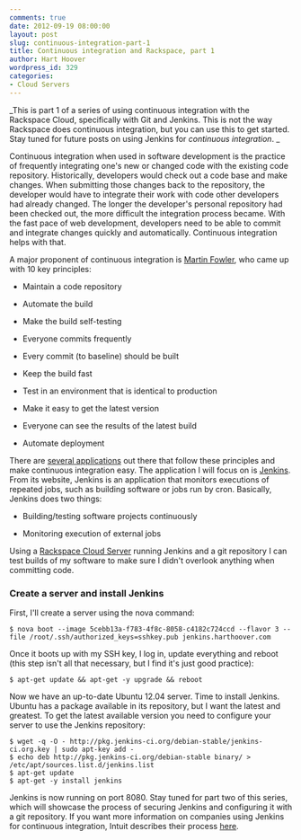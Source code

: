 ```yaml
---
comments: true
date: 2012-09-19 08:00:00
layout: post
slug: continuous-integration-part-1
title: Continuous integration and Rackspace, part 1
author: Hart Hoover
wordpress_id: 329
categories:
- Cloud Servers
---
```


_This is part 1 of a series of using continuous integration with the Rackspace Cloud, specifically with Git and Jenkins. This is not the way Rackspace does continuous integration, but you can use this to get started. Stay tuned for future posts on using Jenkins for _continuous integration_.
_

Continuous integration when used in software development is the practice of frequently integrating one's new or changed code with the existing code repository. Historically, developers would check out a code base and make changes. When submitting those changes back to the repository, the developer would have to integrate their work with code other developers had already changed. The longer the developer's personal repository had been checked out, the more difficult the integration process became. With the fast pace of web development, developers need to be able to commit and integrate changes quickly and automatically. Continuous integration helps with that.
<!-- more -->
A major proponent of continuous integration is [Martin Fowler](http://en.wikipedia.org/wiki/Martin_Fowler), who came up with 10 key principles:

	
  * Maintain a code repository

	
  * Automate the build

	
  * Make the build self-testing

	
  * Everyone commits frequently

	
  * Every commit (to baseline) should be built

	
  * Keep the build fast

	
  * Test in an environment that is identical to production

	
  * Make it easy to get the latest version

	
  * Everyone can see the results of the latest build

	
  * Automate deployment


There are [several applications](http://en.wikipedia.org/wiki/Comparison_of_continuous_integration_software) out there that follow these principles and make continuous integration easy. The application I will focus on is [Jenkins](http://jenkins-ci.org/). From its website, Jenkins is an application that monitors executions of repeated jobs, such as building software or jobs run by cron. Basically, Jenkins does two things:

	
  * Building/testing software projects continuously

	
  * Monitoring execution of external jobs


Using a [Rackspace Cloud Server](http://www.rackspace.com/cloud/public/servers/) running Jenkins and a git repository I can test builds of my software to make sure I didn't overlook anything when committing code.


### Create a server and install Jenkins


First, I'll create a server using the nova command:

    
    $ nova boot --image 5cebb13a-f783-4f8c-8058-c4182c724ccd --flavor 3 --file /root/.ssh/authorized_keys=sshkey.pub jenkins.harthoover.com


Once it boots up with my SSH key, I log in, update everything and reboot (this step isn't all that necessary, but I find it's just good practice):

    
    $ apt-get update && apt-get -y upgrade && reboot


Now we have an up-to-date Ubuntu 12.04 server. Time to install Jenkins. Ubuntu has a package available in its repository, but I want the latest and greatest. To get the latest available version you need to configure your server to use the Jenkins repository:

    
    $ wget -q -O - http://pkg.jenkins-ci.org/debian-stable/jenkins-ci.org.key | sudo apt-key add -
    $ echo deb http://pkg.jenkins-ci.org/debian-stable binary/ > /etc/apt/sources.list.d/jenkins.list
    $ apt-get update
    $ apt-get -y install jenkins


Jenkins is now running on port 8080. Stay tuned for part two of this series, which will showcase the process of securing Jenkins and configuring it with a git repository. If you want more information on companies using Jenkins for continuous integration, Intuit describes their process [here](http://www.drdobbs.com/tools/building-quickbooks-how-intuit-manages-1/240003694?pgno=1).
